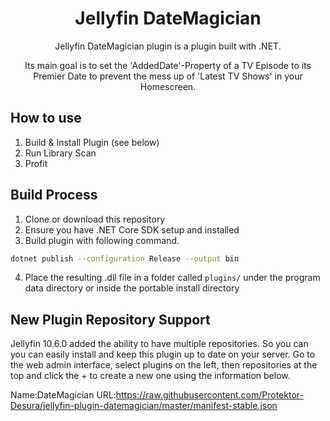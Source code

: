 <h1 align="center">Jellyfin DateMagician</h1>

<p align="center">
Jellyfin DateMagician plugin is a plugin built with .NET. </p>
<p align="center">Its main goal is to set the 'AddedDate'-Property of a TV Episode to its Premier Date to prevent the mess up of 'Latest TV Shows' in your Homescreen.
</p>

## How to use
1. Build & Install Plugin (see below)
2. Run Library Scan
3. Profit

## Build Process
1. Clone or download this repository
2. Ensure you have .NET Core SDK setup and installed
3. Build plugin with following command.
```sh
dotnet publish --configuration Release --output bin
```
4. Place the resulting .dll file in a folder called ```plugins/``` under  the program data directory or inside the portable install directory

## New Plugin Repository Support

Jellyfin 10.6.0 added the ability to have multiple repositories. So you can you can easily install and keep this plugin up to date on your server. Go to the web admin interface, select plugins on the left, then repositories at the top and click the + to create a new one using the information below.

Name:DateMagician
URL:https://raw.githubusercontent.com/Protektor-Desura/jellyfin-plugin-datemagician/master/manifest-stable.json
